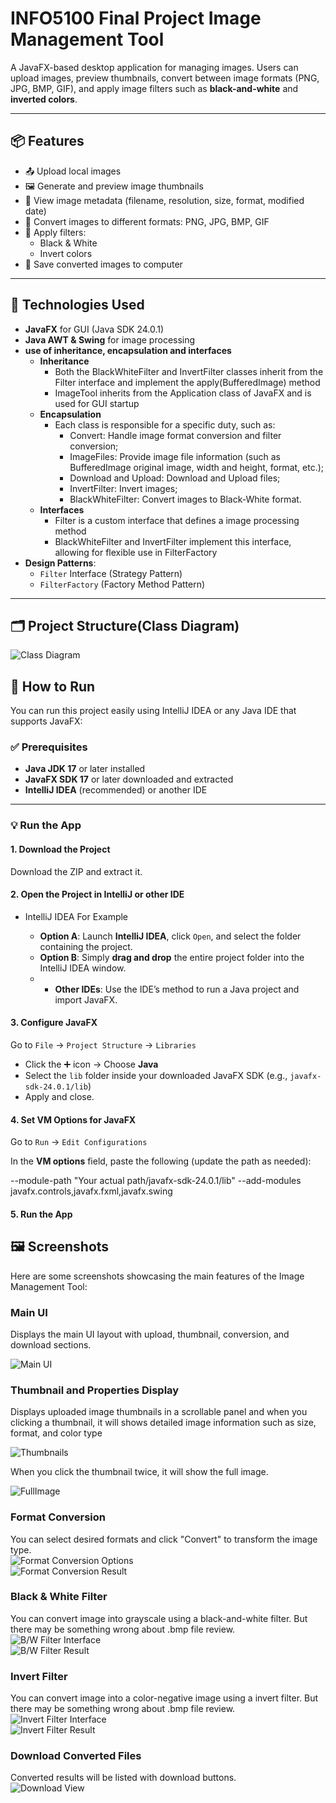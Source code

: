 # INFO5100 Final Project Image Management Tool

A JavaFX-based desktop application for managing images. Users can upload images, preview thumbnails, convert between image formats (PNG, JPG, BMP, GIF), and apply image filters such as **black-and-white** and **inverted colors**.

---

## 📦 Features

- 📤 Upload local images
- 🖼️ Generate and preview image thumbnails
- 📑 View image metadata (filename, resolution, size, format, modified date)
- 🔄 Convert images to different formats: PNG, JPG, BMP, GIF
- 🎨 Apply filters:
  - Black & White
  - Invert colors
- 💾 Save converted images to computer

---

## 🎯 Technologies Used

- **JavaFX** for GUI (Java SDK 24.0.1)
- **Java AWT & Swing** for image processing
- **use of inheritance, encapsulation and interfaces**
  - **Inheritance**
    - Both the BlackWhiteFilter and InvertFilter classes inherit from the Filter interface and implement the apply(BufferedImage) method
    - ImageTool inherits from the Application class of JavaFX and is used for GUI startup
  - **Encapsulation**
    - Each class is responsible for a specific duty, such as:
      - Convert: Handle image format conversion and filter conversion;
      - ImageFiles: Provide image file information (such as BufferedImage original image, width and height, format, etc.);
      - Download and Upload: Download and Upload files;
      - InvertFilter: Invert images;
      - BlackWhiteFilter: Convert images to Black-White format.
  - **Interfaces**
    - Filter is a custom interface that defines a image processing method
    - BlackWhiteFilter and InvertFilter implement this interface, allowing for flexible use in FilterFactory
- **Design Patterns**:
  - `Filter` Interface (Strategy Pattern)
  - `FilterFactory` (Factory Method Pattern)

---

## 🗂️ Project Structure(Class Diagram)
![Class Diagram](Screenshots/ClassDiagram.jpeg)

## 🚀 How to Run

You can run this project easily using IntelliJ IDEA or any Java IDE that supports JavaFX:

### ✅ Prerequisites

- **Java JDK 17** or later installed  
- **JavaFX SDK 17** or later downloaded and extracted  
- **IntelliJ IDEA** (recommended) or another IDE

---

### 💡 Run the App

#### 1. Download the Project

Download the ZIP and extract it.

#### 2. Open the Project in IntelliJ or other IDE
- IntelliJ IDEA For Example

  - **Option A**: Launch **IntelliJ IDEA**, click `Open`, and select the folder containing the project.
  - **Option B**: Simply **drag and drop** the entire project folder into the IntelliJ IDEA window.
  - - **Other IDEs**: Use the IDE’s method to run a Java project and import JavaFX.

#### 3. Configure JavaFX

Go to `File` → `Project Structure` → `Libraries`

- Click the ➕ icon → Choose **Java**
- Select the `lib` folder inside your downloaded JavaFX SDK (e.g., `javafx-sdk-24.0.1/lib`)
- Apply and close.

#### 4. Set VM Options for JavaFX

Go to `Run` → `Edit Configurations`

In the **VM options** field, paste the following (update the path as needed):

--module-path "Your actual path/javafx-sdk-24.0.1/lib" --add-modules javafx.controls,javafx.fxml,javafx.swing

#### 5. Run the App

## 🖼️ Screenshots

Here are some screenshots showcasing the main features of the Image Management Tool:

### Main UI  
Displays the main UI layout with upload, thumbnail, conversion, and download sections.  

![Main UI](Screenshots/mainUI.jpg)

### Thumbnail and Properties Display
Displays uploaded image thumbnails in a scrollable panel and when you clicking a thumbnail, it will shows detailed image information such as size, format, and color type

![Thumbnails](Screenshots/thumbnails.jpg)

When you click the thumbnail twice, it will show the full image.

![FullImage](Screenshots/fullImage.jpg)

### Format Conversion  
You can select desired formats and click "Convert" to transform the image type.  
![Format Conversion Options](Screenshots/formatConvert.jpg)  
![Format Conversion Result](Screenshots/formatConvertResult.jpg)

### Black & White Filter  
You can convert image into grayscale using a black-and-white filter. But there may be something wrong about .bmp file review.
![B/W Filter Interface](Screenshots/B:WConvert.jpg)  
![B/W Filter Result](Screenshots/B:WConvertResult.jpg)

### Invert Filter  
You can convert image into a color-negative image using a invert filter. But there may be something wrong about .bmp file review.
![Invert Filter Interface](Screenshots/invertConvert.jpg)  
![Invert Filter Result](Screenshots/invertConvertResult.jpg)

### Download Converted Files  
Converted results will be listed with download buttons.  
![Download View](Screenshots/download.jpg)







